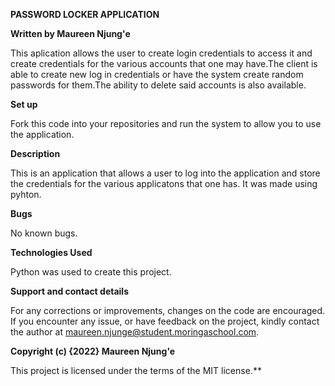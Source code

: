 **PASSWORD LOCKER APPLICATION**

**Written by Maureen Njung'e**

This aplication allows the user to create login credentials to access it and create credentials for the various accounts that one may have.The client is able to create new log in credentials or have the system create random passwords for them.The ability to delete said accounts is also available.

**Set up**

Fork this code into your repositories and run the system to allow you to use the application.

**Description**

This is an application that allows a user to log into the application and store the credentials for the various applicatons that one has. It was made using pyhton.

**Bugs**

No known bugs.

**Technologies Used**

Python was used to create this project.

**Support and contact details**

For any corrections or improvements, changes on the code are encouraged. If you encounter any issue, or have feedback on the project, kindly contact the author at maureen.njunge@student.moringaschool.com.

**Copyright (c) {2022} Maureen Njung'e**

This project is licensed under the terms of the MIT license.**
